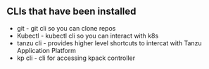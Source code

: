 ## CLIs that have been installed

* git - git cli so you can clone repos
* Kubectl - kubectl cli so you can interact with k8s
* tanzu cli - provides higher level shortcuts to intercat with Tanzu Application Platform
* kp cli - cli for accessing kpack controller 

